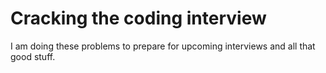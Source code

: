 # Cracking the coding interview
I am doing these problems to prepare for upcoming interviews and all that good stuff.
